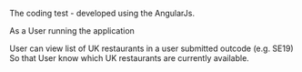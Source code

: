The coding test - developed using the AngularJs.

As a User running the application

User can view list of UK restaurants in a user submitted outcode (e.g. SE19)
So that User know which UK restaurants are currently available.

